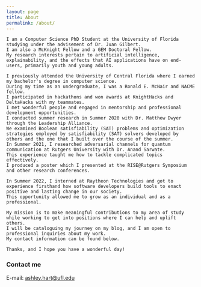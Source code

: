 ```yaml
---
layout: page
title: About
permalink: /about/
---
```


    I am a Computer Science PhD Student at the University of Florida studying under the advisement of Dr. Juan Gilbert. 
    I am also a McKnight Fellow and a GEM Doctoral Fellow. 
    My research interests pertain to artificial intelligence, explainability, and the effects that AI applications have on end-users, primarily youth and young adults.

    I previously attended the University of Central Florida where I earned my bachelor's degree in computer science.
    During my time as an undergraduate, I was a Ronald E. McNair and NACME fellow.
    I participated in hackathons and won awards at KnightHacks and DeltaHacks with my teammates.
    I met wonderful people and engaged in mentorship and professional development opportunities.
    I conducted summer research in Summer 2020 with Dr. Matthew Dwyer through the Leadership Alliance.
    We examined Boolean satisfiability (SAT) problems and optimization strategies employed by satisfiability (SAT) solvers developed by others and the one that I built over the course of the summer.
    In Summer 2021, I researched adversarial channels for quantum communication at Rutgers University with Dr. Anand Sarwate.
    This experience taught me how to tackle complicated topics effectively.
    I produced a poster which I presented at the RISE@Rutgers Symposium and other research conferences.
    
    In Summer 2022, I interned at Raytheon Technologies and got to experience firsthand how software developers build tools to enact positive and lasting change in our society.
    This opportunity allowed me to grow as an individual and as a professional. 
    
    My mission is to make meaningful contributions to my area of study while working to get into positions where I can help and uplift others.
    I will be cataloguing my journey on my blog, and I am open to professional inquiries about my work.
    My contact information can be found below. 
   
    Thanks, and I hope you have a wonderful day!     
<!-- 
### More Information

A place to include any other types of information that you'd like to include about yourself. -->

### Contact me

E-mail: [ashley.hart@ufl.edu](mailto:ashley.hart@ufl.edu)